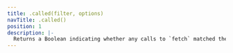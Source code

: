 ```yaml
---
title: .called(filter, options)
navTitle: .called()
position: 1
description: |-
  Returns a Boolean indicating whether any calls to `fetch` matched the given filter
---
```

